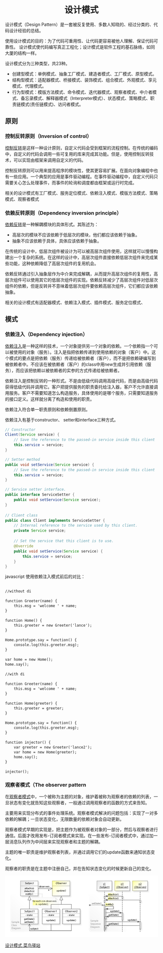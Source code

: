<h1 align="center">设计模式</h1>

设计模式（Design Pattern）是一套被反复使用、多数人知晓的、经过分类的、代码设计经验的总结。

使用设计模式的目的：为了代码可重用性、让代码更容易被他人理解、保证代码可靠性。 设计模式使代码编写真正工程化；设计模式是软件工程的基石脉络，如同大厦的结构一样。

设计模式分为三种类型，共23种。

- 创建型模式：单例模式、抽象工厂模式、建造者模式、工厂模式、原型模式。
- 结构型模式：适配器模式、桥接模式、装饰模式、组合模式、外观模式、享元模式、代理模式。
- 行为型模式：模版方法模式、命令模式、迭代器模式、观察者模式、中介者模式、备忘录模式、解释器模式（Interpreter模式）、状态模式、策略模式、职责链模式(责任链模式)、访问者模式。


原则
-

### 控制反转原则（Inversion of control）



<a href="https://en.wikipedia.org/wiki/Dependency_injection" target="_blank">控制反转</a>是这样一种设计原则，自定义代码会受到框架的流程控制。在传统的编码中，自定义的代码会调用一些可复用的库来完成其功能。但是，使用控制反转技术，可以实现由框架来调用自定义的代码。

控制反转原则可以用来提高程序的模块性，使其更容易扩展。在面向对象编程中也有一些应用。一个典型的应用是事件驱动编程。在事件驱动编程中，自定义代码只需要关心怎么处理事件，而事件的轮询和调度都由框架或运行时完成。

相关的设计模式有工厂模式、服务定位模式、依赖注入模式、模版方法模式、策略模式、观察者模式

### 依赖反转原则（Dependency inversion principle）

<a href="https://en.wikipedia.org/wiki/Dependency_inversion_principle" target="_blank">依赖反转</a>是一种解耦模块的具体形式。其陈述为：

- 高层次的模块不应该依赖于低层次的模块，他们都应该依赖于抽象。
- 抽象不应该依赖于具体，具体应该依赖于抽象。

在传统的设计中，低层次组件被设计为可以被高层次组件使用，这样就可以慢慢构建出一个复杂的系统。在这样的设计中，高层次组件直接依赖低层次组件来完成某些功能，这种依赖降低了高层次组件的复用机会。

依赖反转通过引入抽象层作为中介来完成解耦，从而提升高层次组件的复用性，高层次组件可以使用其它的低层次组件的实现。依赖反转减少了高层次组件对低层次组件的依赖，但是反转并不意味着低层次组件要依赖高层次组件，它们都应该依赖抽象。

相关的设计模式有适配器模式、依赖注入模式、插件模式、服务定位模式、

模式
-

### 依赖注入（Dependency injection）

<a href="https://en.wikipedia.org/wiki/Dependency_injection" target="_blank">依赖注入</a>是一种这样的技术，一个对象提供另一个对象的依赖。一个依赖指一个可以被使用的对象（服务）。注入是指把依赖传递到使用依赖的对象（客户）中。这个模式的要点是把依赖（服务）传递给被依赖者（客户），而不是把依赖硬编写到被依赖者中。不应该在被依赖者（客户）的class中用new生成并引用依赖（服务），而应该把依赖以被依赖者的实参的方式传递给被依赖者。

依赖注入是控制反转的一种形式。不是由低级代码调用高级代码，而是由高级代码获得低级代码并调用它。客户把提供服务的职责委托给注入器，客户不允许直接调用服务。客户不需要知道怎么构造服务，具体使用的是哪个服务，只需要知道服务的接口定义。这样就分离了构造和使用的职责。

依赖注入符合单一职责原则和依赖倒置原则。

依赖注入有基于constructor、 setter和interface三种方式。

```java
// Constructor
Client(Service service) {
    // Save the reference to the passed-in service inside this client
    this.service = service;
}
```

```java
// Setter method
public void setService(Service service) {
    // Save the reference to the passed-in service inside this client
    this.service = service;
}
```

```java
// Service setter interface.
public interface ServiceSetter {
    public void setService(Service service);
}

// Client class
public class Client implements ServiceSetter {
    // Internal reference to the service used by this client.
    private Service service;

    // Set the service that this client is to use.
    @Override
    public void setService(Service service) {
        this.service = service;
    }
}
```

javascript 使用依赖注入模式前后的对比：

```

//without di

function Greeter(name) {
	this.msg = 'welcome ' + name;
}

function Home() {
	this.greeter = new Greeter('lance');
}

Home.prototype.say = function() {
	console.log(this.greeter.msg);
}

var home = new Home();
home.say();

//with di

function Greeter(name) {
	this.msg = 'welcome ' + name;
}

function Home(greeter) {
	this.greeter = greeter;
}

Home.prototype.say = function() {
	console.log(this.greeter.msg);
}

function injector() {
	var greeter = new Greeter('lance2');
	var home = new Home(greeter);
	home.say();
}

injector();

```

### 观察者模式（The observer pattern

在<a href="https://en.wikipedia.org/wiki/Dependency_inversion_principle" target="_blank">观察者模式</a>中，一个被称为主题的对象，维护着被称为观察者的依赖的列表，一旦状态有变化就告知这些观察者，一般通过调用观察者的函数的方式来告知。

主要用来实现分布式的事件处理系统。观察者模式解决的问题包括：实现了一对多依赖的解耦；一旦状态变化，无限数量的依赖对象会自动更新。

观察者模式早期的实现是，把主题作为被观察者对象的一部分，然后与观察者进行通信。后面才改用发布-订阅者模式来实现。在一些发布-订阅者模式中，通过加一层消息队列作为中间层来实现观察者和主题的解耦。

主题的唯一职责是维护观察者列表，并通过调用它们的update函数来通知状态变化。

观察者的职责是在主题中注册自己，并在告知状态变化的时候更新自己的变化。



<p align="center"><img src="/images/posts/2017-08-20/Observer_Design_Pattern_UML.jpg" /></p>

<a href="http://www.runoob.com/design-pattern/design-pattern-tutorial.html" target="_blank">设计模式,菜鸟驿站</a>

